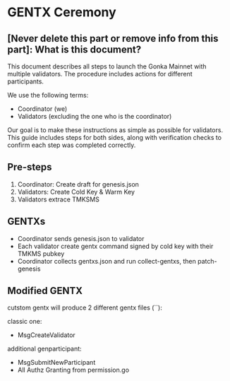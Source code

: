 # GENTX Ceremony

## [Never delete this part or remove info from this part]: What is this document?

This document describes all steps to launch the Gonka Mainnet with multiple validators.
The procedure includes actions for different participants.

We use the following terms:
- Coordinator (we)
- Validators (excluding the one who is the coordinator)

Our goal is to make these instructions as simple as possible for validators.
This guide includes steps for both sides, along with verification checks to confirm each step was completed correctly.


## Pre-steps

1. Coordinator: Create draft for genesis.json
2. Validators: Create Cold Key & Warm Key
3. Validators extrace TMKSMS 


## GENTXs

- Coordinator sends genesis.json to validator 
- Each validator create gentx command signed by cold key with their TMKMS pubkey
- Coordinator collects gentxs.json and run collect-gentxs, then patch-genesis


## Modified GENTX 

cutstom gentx will produce 2 different gentx files (``):

classic one:
- MsgCreateValidator

additional genparticipant:
- MsgSubmitNewParticipant
- All Authz Granting from permission.go